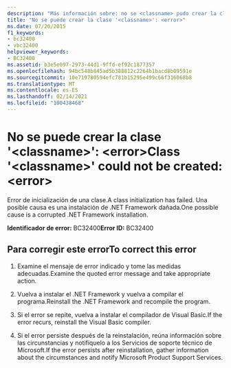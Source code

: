 ```yaml
---
description: "Más información sobre: no se <classname> pudo crear la clase ' ': <error>"
title: "No se puede crear la clase '<classname>': <error>"
ms.date: 07/20/2015
f1_keywords:
- bc32400
- vbc32400
helpviewer_keywords:
- BC32400
ms.assetid: b3e5e097-2973-44d1-9ffd-ef92c1877357
ms.openlocfilehash: 94bc548b845ad5b388812c2264b1bacd8b09591e
ms.sourcegitcommit: 10e719780594efc781b15295e499c66f316068b8
ms.translationtype: MT
ms.contentlocale: es-ES
ms.lasthandoff: 02/14/2021
ms.locfileid: "100438468"
---
```

# <a name="class-classname-could-not-be-created-error"></a><span data-ttu-id="0eba7-103">No se puede crear la clase '\<classname>': \<error></span><span class="sxs-lookup"><span data-stu-id="0eba7-103">Class '\<classname>' could not be created: \<error></span></span>

<span data-ttu-id="0eba7-104">Error de inicialización de una clase.</span><span class="sxs-lookup"><span data-stu-id="0eba7-104">A class initialization has failed.</span></span> <span data-ttu-id="0eba7-105">Una posible causa es una instalación de .NET Framework dañada.</span><span class="sxs-lookup"><span data-stu-id="0eba7-105">One possible cause is a corrupted .NET Framework installation.</span></span>  
  
 <span data-ttu-id="0eba7-106">**Identificador de error:** BC32400</span><span class="sxs-lookup"><span data-stu-id="0eba7-106">**Error ID:** BC32400</span></span>  
  
## <a name="to-correct-this-error"></a><span data-ttu-id="0eba7-107">Para corregir este error</span><span class="sxs-lookup"><span data-stu-id="0eba7-107">To correct this error</span></span>  
  
1. <span data-ttu-id="0eba7-108">Examine el mensaje de error indicado y tome las medidas adecuadas.</span><span class="sxs-lookup"><span data-stu-id="0eba7-108">Examine the quoted error message and take appropriate action.</span></span>  
  
2. <span data-ttu-id="0eba7-109">Vuelva a instalar el .NET Framework y vuelva a compilar el programa.</span><span class="sxs-lookup"><span data-stu-id="0eba7-109">Reinstall the .NET Framework and recompile the program.</span></span>  
  
3. <span data-ttu-id="0eba7-110">Si el error se repite, vuelva a instalar el compilador de Visual Basic.</span><span class="sxs-lookup"><span data-stu-id="0eba7-110">If the error recurs, reinstall the Visual Basic compiler.</span></span>  
  
4. <span data-ttu-id="0eba7-111">Si el error persiste después de la reinstalación, reúna información sobre las circunstancias y notifíquelo a los Servicios de soporte técnico de Microsoft.</span><span class="sxs-lookup"><span data-stu-id="0eba7-111">If the error persists after reinstallation, gather information about the circumstances and notify Microsoft Product Support Services.</span></span>  
